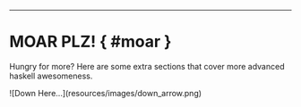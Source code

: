 
----

# MOAR PLZ! { #moar }

<div class="important">

Hungry for more? Here are some extra sections that cover more advanced
haskell awesomeness.

</div>

<div class="center"> ![Down Here...](resources/images/down_arrow.png) </div>
